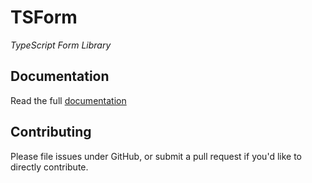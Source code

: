 # TSForm

*TypeScript Form Library*

## Documentation
Read the full [documentation](http://ts-form.redound.org)

## Contributing
Please file issues under GitHub, or submit a pull request if you'd like to directly contribute.